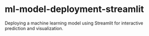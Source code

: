 # ml-model-deployment-streamlit
Deploying a machine learning model using Streamlit for interactive prediction and visualization.
